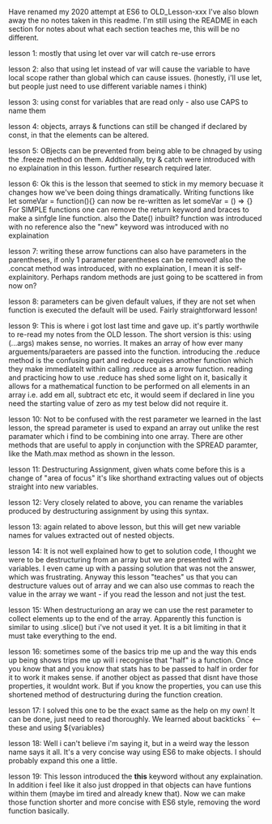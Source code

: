 Have renamed my 2020 attempt at ES6 to OLD_Lesson-xxx
I've also blown away the no notes taken in this readme.
I'm still using the README in each section for notes about what each section teaches me, this will be no different.

lesson 1: mostly that using let over var will catch re-use errors

lesson 2: also that using let instead of var will cause the variable to have local scope rather than global which can cause issues.
(honestly, i'll use let, but people just need to use different variable names i think)

lesson 3: using const for variables that are read only - also use CAPS to name them

lesson 4: objects, arrays & functions can still be changed if declared by const, in that the elements can be altered.

lesson 5: OBjects can be prevented from being able to be chnaged by using the .freeze method on them.
Addtionally, try & catch were introduced with no explaination in this lesson. further research required later.

lesson 6: Ok this is the lesson that seemed to stick in my memory becuase it changes how we've been doing things dramatically.
Writing functions like let someVar = function(){} can now be re-written as let someVar = () => {} 
For SIMPLE functions one can remove the return keyword and braces to make a sinfgle line function.
also the Date() inbuilt? function was introduced with no reference
also the "new" keyword was introduced with no explaination

lesson 7: writing these arrow functions can also have parameters in the parentheses, if only 1 parameter parentheses can be removed!
also the .concat method was introduced, with no explaination, I mean it is self-explainitory.
Perhaps random methods are just going to be scattered in from now on?

lesson 8: parameters can be given default values, if they are not set when function is executed the default will be used.
Fairly straightforward lesson!

lesson 9: This is where i got lost last time and gave up. it's partly worthwile to re-read my notes from the OLD lesson.
The short version is this: using (...args) makes sense, no worries. It makes an array of how ever many arguements/paraeters are passed into the function.
introducing the .reduce method is the confusing part and reduce requires another function which they make immediatelt within calling .reduce as a arrow function.
reading and practicing how to use .reduce has shed some light on it, basically it allows for a mathematical function to be performed on all elements in 
an array i.e. add em all, subtract etc etc, it would seem if declared in line you need the starting value of zero as my test below did not require it.

lesson 10: Not to be confused with the rest parameter we learned in the last lesson, the spread parameter is used to expand an array out unlike the 
rest paramater which i find to be combining into one array. There are other methods that are useful to apply in conjunction with the SPREAD paramter, like the Math.max method as shown in the lesson.

lesson 11: Destructuring Assignment, given whats come before this is a change of "area of focus" it's like shorthand extracting values out of objects straight into new variables.

lesson 12: Very closely related to above, you can rename the variables produced by destructuring assignment by using this syntax.

lesson 13: again related to above lesson, but this will get new variable names for values extracted out of nested objects.

lesson 14: It is not well explained how to get to solution code, I thought we were to be destructuring from an array but we are presented with 2 variables.
I even came up with a passing solution that was not the answer, which was frustrating.
Anyway this lesson "teaches" us that you can destructure values out of array and we can also use commas to reach the value in the array we want - if you read the lesson and not just the test.

lesson 15: When destructuriong an aray we can use the rest parameter to collect elements up to the end of the array. Apparently this function is similar to 
using .slice() but i've not used it yet. It is a bit limiting in that it must take everything to the end.

lesson 16: sometimes some of the basics trip me up and the way this ends up being shows trips me up will i recognise that "half" is a function.
Once you know that and you know that stats has to be passed to half in order for it to work it makes sense.
if another object as passed that disnt have those properties, it wouldnt work.
But if you know the properties, you can use this shortened method of destructuring during the function creation.

lesson 17: I solved this one to be the exact same as the help on my own! It can be done, just need to read thoroughly. We learned about backticks ` <--these and using ${variables} 

lesson 18: Well i can't believe i'm saying it, but in a weird way the lesson name says it all. It's a very concise way using ES6 to make objects. I should probably expand this one a little.

lesson 19: This lesson introduced the **this** keyword without any explaination. In addition i feel like it also just dropped in that objects can have funtions within them (maybe im tired and already knew that). Now we can make those function shorter and more concise with ES6 style, removing the word function basically.

